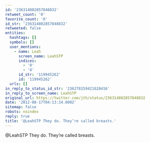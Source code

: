 ```yaml
---
id: '236314802857848832'
retweet_count: '0'
favorite_count: '0'
id_str: '236314802857848832'
retweeted: false
entities:
  hashtags: []
  symbols: []
  user_mentions:
    - name: Leah
      screen_name: LeahSTP
      indices:
        - '0'
        - '8'
      id_str: '119945262'
      id: '119945262'
  urls: []
in_reply_to_status_id_str: '236278159421628416'
in_reply_to_screen_name: LeahSTP
original_url: https://twitter.com/jth/status/236314802857848832
date: '2012-08-17T04:13:34.000Z'
sitemap: false
robots: noindex
reply: true
title: '@LeahSTP They do. They’re called breasts.'
---
```


@LeahSTP They do. They’re called breasts.